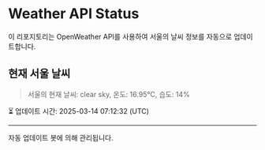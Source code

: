 
# Weather API Status

이 리포지토리는 OpenWeather API를 사용하여 서울의 날씨 정보를 자동으로 업데이트합니다.

## 현재 서울 날씨
> 서울의 현재 날씨: clear sky, 온도: 16.95°C, 습도: 14%

⏳ 업데이트 시간: 2025-03-14 07:12:32 (UTC)

---
자동 업데이트 봇에 의해 관리됩니다.
